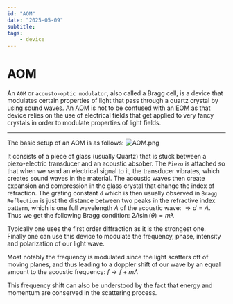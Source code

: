 ```yaml
---
id: "AOM"
date: "2025-05-09"
subtitle: 
tags:
    - device
---
```


# AOM

An `AOM` or `acousto-optic modulator`, also called a Bragg cell, is a device that modulates certain properties of light that pass through a quartz crystal by using sound waves.
An AOM is not to be confused with an [EOM](general_knowledge/EOM.md) as that device relies on the use of electrical fields that get applied to very fancy crystals in order to modulate properties of light fields.

---

The basic setup of an AOM is as follows:
![AOM.png](assets/imgs/AOM.png)

It consists of a piece of glass (usually Quartz) that is stuck between a piezo-electric transducer and an acoustic absober. The `Piezo` is attached so that when we send an electrical signal to it, the transducer vibrates, which creates sound waves in the material. The acoustic waves then create expansion and compression in the glass crystal that change the index of refraction. The grating constant `d` which is then usually observed in `Bragg Reflection` is just the distance between two peaks in the refractive index pattern, which is one full wavelength $\Lambda$ of the acoustic wave: $\Rightarrow d=\Lambda$. Thus we get the following Bragg condition:
$2\Lambda \sin(\theta) = m\lambda$

Typically one uses the first order diffraction as it is the strongest one.
Finally one can use this device to modulate the frequency, phase, intensity and polarization of our light wave.

Most notably the frequency is modulated since the light scatters off of moving planes, and thus leading to a doppler shift of our wave by an equal amount to the acoustic frequency:
$f\rightarrow f + m\Lambda$

This frequency shift can also be understood by the fact that energy and momentum are conserved in the scattering process.
